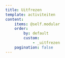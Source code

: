 ```yaml
---
title: Uitfrezen
template: activiteiten
content:
    items: @self.modular
    order:
        by: default
        custom:
            - _uitfrezen
    pagination: false
---
```

